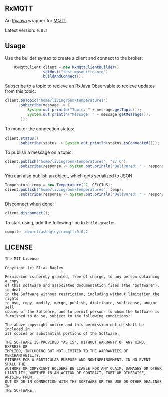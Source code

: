 ## RxMQTT

An [RxJava] wrapper for [MQTT]

Latest version: `0.0.2`

## Usage

Use the builder syntax to create a client and connect to the broker:

```java
    RxMqttClient client = new RxMqttClientBuilder()
                .setHost("test.mosquitto.org")
                .buildAndConnect();
```

Subscribe to a topic to recieve an RxJava Observable to recieve updates from this topic:

```java
client.onTopic("home/livingroom/temperatures")
      .subscribe(message -> {
          System.out.println("Topic: " + message.getTopic());
          System.out.println("Message: " + message.getMessage());
       });
```

To monitor the connection status:

```java
client.status()
      .subscribe(status -> System.out.println(status.isConnected()));
```

To publish a message on a topic:

```java
client.publish("home/livingroom/temperatures", "27 C");
      .subscribe(response -> System.out.println("Delivered: " + response));
```

You can also publish an object, which gets serialized to JSON

```java
Temperature temp = new Temperature(27, CELCIUS);
client.publish("home/livingroom/temperatures", temp);
      .subscribe(response -> System.out.println("Delivered: " + response));
```

Disconnect when done:

```java
client.disconnect();
```


To start using, add the following line to `build.gradle`:

```gradle
compile 'com.eliasbagley:rxmqtt:0.0.2'
```


## LICENSE

```
The MIT License

Copyright (c) Elias Bagley

Permission is hereby granted, free of charge, to any person obtaining a copy
of this software and associated documentation files (the "Software"), to deal
in the Software without restriction, including without limitation the rights
to use, copy, modify, merge, publish, distribute, sublicense, and/or sell
copies of the Software, and to permit persons to whom the Software is
furnished to do so, subject to the following conditions:

The above copyright notice and this permission notice shall be included in
all copies or substantial portions of the Software.

THE SOFTWARE IS PROVIDED "AS IS", WITHOUT WARRANTY OF ANY KIND, EXPRESS OR
IMPLIED, INCLUDING BUT NOT LIMITED TO THE WARRANTIES OF MERCHANTABILITY,
FITNESS FOR A PARTICULAR PURPOSE AND NONINFRINGEMENT. IN NO EVENT SHALL THE
AUTHORS OR COPYRIGHT HOLDERS BE LIABLE FOR ANY CLAIM, DAMAGES OR OTHER
LIABILITY, WHETHER IN AN ACTION OF CONTRACT, TORT OR OTHERWISE, ARISING FROM,
OUT OF OR IN CONNECTION WITH THE SOFTWARE OR THE USE OR OTHER DEALINGS IN
THE SOFTWARE.
```

[RxJava]:https://github.com/Netflix/RxJava
[MQTT]:http://git.eclipse.org/c/paho/org.eclipse.paho.mqtt.java.git/
